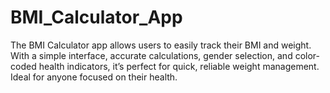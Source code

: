 # BMI_Calculator_App
 The BMI Calculator app allows users to easily track their BMI and weight. With a simple interface, accurate calculations, gender selection, and color-coded health indicators, it’s perfect for quick, reliable weight management. Ideal for anyone focused on their health.
